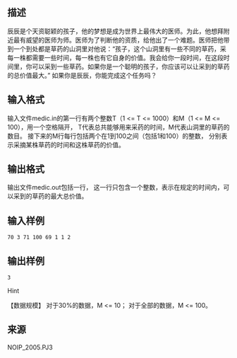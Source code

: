 ## 描述

辰辰是个天资聪颖的孩子，他的梦想是成为世界上最伟大的医师。为此，他想拜附近最有威望的医师为师。医师为了判断他的资质，给他出了一个难题。医师把他带到一个到处都是草药的山洞里对他说：“孩子，这个山洞里有一些不同的草药，采每一株都需要一些时间，每一株也有它自身的价值。我会给你一段时间，在这段时间里，你可以采到一些草药。如果你是一个聪明的孩子，你应该可以让采到的草药的总价值最大。” 如果你是辰辰，你能完成这个任务吗？

## 输入格式

输入文件medic.in的第一行有两个整数T（1 <= T <= 1000）和M（1 <= M <= 100），用一个空格隔开， T代表总共能够用来采药的时间，M代表山洞里的草药的数目。 接下来的M行每行包括两个在1到100之间（包括1和100）的整数， 分别表示采摘某株草药的时间和这株草药的价值。

## 输出格式

输出文件medic.out包括一行， 这一行只包含一个整数，表示在规定的时间内，可以采到的草药的最大总价值。

## 输入样例

```plaintext
70 3 71 100 69 1 1 2
```

## 输出样例

```plaintext
3
```

Hint

【数据规模】 对于30%的数据，M <= 10； 对于全部的数据，M <= 100。

## 来源

NOIP_2005.PJ3

